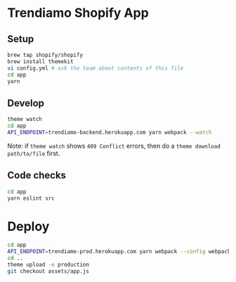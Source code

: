 # Trendiamo Shopify App

## Setup

```sh
brew tap shopify/shopify
brew install themekit
vi config.yml # ask the team about contents of this file
cd app
yarn
```

## Develop

```sh
theme watch
cd app
API_ENDPOINT=trendiamo-backend.herokuapp.com yarn webpack --watch
```

Note: if `theme watch` shows `409 Conflict` errors, then do a `theme download path/to/file` first.

## Code checks

```sh
cd app
yarn eslint src
```

# Deploy

```sh
cd app
API_ENDPOINT=trendiamo-prod.herokuapp.com yarn webpack --config webpack.prod.js
cd ..
theme upload -e production
git checkout assets/app.js
```
